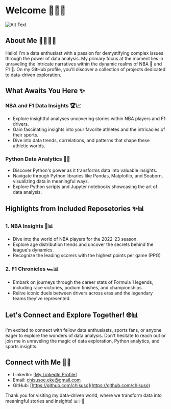 # Welcome 😶‍🌫️🌟

![Alt Text](https://media.tenor.com/IQ6Z-aPhr1wAAAAM/date-everywhere-data.gif)
## About Me 👩🏾‍💻💖

Hello! I'm a data enthusiast with a passion for demystifying complex issues through the power of data analysis. My primary focus at the moment lies in unraveling the intricate narratives within the dynamic realms of NBA 🏀 and F1 🏁. On my GitHub profile, you'll discover a collection of projects dedicated to data-driven exploration.

## What Awaits You Here ✨

### NBA and F1 Data Insights 🏆📈
- Explore insightful analyses uncovering stories within NBA players and F1 drivers.
- Gain fascinating insights into your favorite athletes and the intricacies of their sports.
- Dive into data trends, correlations, and patterns that shape these athletic worlds.

### Python Data Analytics 🐍✨
- Discover Python's power as it transforms data into valuable insights.
- Navigate through Python libraries like Pandas, Matplotlib, and Seaborn, visualizing data in meaningful ways.
- Explore Python scripts and Jupyter notebooks showcasing the art of data analysis.

## Highlights from Included Reposetories ✨📊

### 1. NBA Insights 🏀📊
- Dive into the world of NBA players for the 2022-23 season.
- Explore age distribution trends and uncover the secrets behind the league's dynamics.
- Recognize the leading scorers with the highest points per game (PPG)

### 2. F1 Chronicles 🏎️📊
- Embark on journeys through the career stats of Formula 1 legends, including race victories, podium finishes, and championships.
- Relive iconic duels between drivers across eras and the legendary teams they've represented.


## Let's Connect and Explore Together! 🌐📊

I'm excited to connect with fellow data enthusiasts, sports fans, or anyone eager to explore the wonders of data analysis. Don't hesitate to reach out or join me in unraveling the magic of data exploration, Python analytics, and sports insights.

## Connect with Me 🌠💬

- LinkedIn: [[My LinkedIn Profile](http://www.linkedin.com/in/chisuso-eresia-eke)]
- Email: chisusoe.eke@gmail.com
- GitHub: [https://github.com/chisuso](https://github.com/chisuso)

Thank you for visiting my data-driven world, where we transform data into meaningful stories and insights! 📊✨💖
